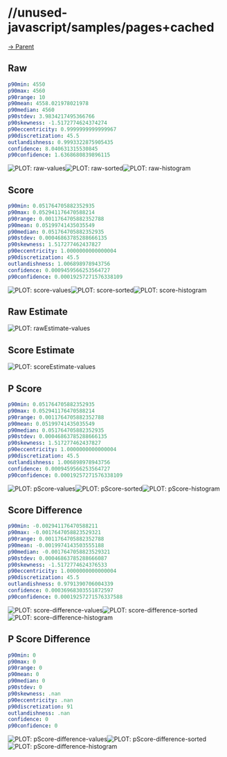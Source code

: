 
# //unused-javascript/samples/pages+cached

[→ Parent](../..)


## Raw


```yaml
p90min: 4550
p90max: 4560
p90range: 10
p90mean: 4558.021978021978
p90median: 4560
p90stdev: 3.9834217495366766
p90skewness: -1.5172774624374274
p90eccentricity: 0.9999999999999967
p90discretization: 45.5
outlandishness: 0.9993322875905435
confidence: 8.040631315530845
p90confidence: 1.6368680839896115

```

![PLOT: raw-values](./raw/values.svg)![PLOT: raw-sorted](./raw/sorted.svg)![PLOT: raw-histogram](./raw/histogram.svg)
## Score


```yaml
p90min: 0.051764705882352935
p90max: 0.052941176470588214
p90range: 0.0011764705882352788
p90mean: 0.05199741435035549
p90median: 0.051764705882352935
p90stdev: 0.00046863785288666135
p90skewness: 1.517277462437827
p90eccentricity: 1.0000000000000004
p90discretization: 45.5
outlandishness: 1.006898978943756
confidence: 0.0009459566253564727
p90confidence: 0.00019257271576338109

```

![PLOT: score-values](./score/values.svg)![PLOT: score-sorted](./score/sorted.svg)![PLOT: score-histogram](./score/histogram.svg)
## Raw Estimate

![PLOT: rawEstimate-values](./rawEstimate/values.svg)
## Score Estimate

![PLOT: scoreEstimate-values](./scoreEstimate/values.svg)
## P Score


```yaml
p90min: 0.051764705882352935
p90max: 0.052941176470588214
p90range: 0.0011764705882352788
p90mean: 0.05199741435035549
p90median: 0.051764705882352935
p90stdev: 0.00046863785288666135
p90skewness: 1.517277462437827
p90eccentricity: 1.0000000000000004
p90discretization: 45.5
outlandishness: 1.006898978943756
confidence: 0.0009459566253564727
p90confidence: 0.00019257271576338109

```

![PLOT: pScore-values](./pScore/values.svg)![PLOT: pScore-sorted](./pScore/sorted.svg)![PLOT: pScore-histogram](./pScore/histogram.svg)
## Score Difference


```yaml
p90min: -0.002941176470588211
p90max: -0.0017647058823529321
p90range: 0.0011764705882352788
p90mean: -0.0019974143503555188
p90median: -0.0017647058823529321
p90stdev: 0.00046863785288666087
p90skewness: -1.5172774624376533
p90eccentricity: 1.0000000000000004
p90discretization: 45.5
outlandishness: 0.9791390706004339
confidence: 0.00036968303551872597
p90confidence: 0.00019257271576337588

```

![PLOT: score-difference-values](./score-difference/values.svg)![PLOT: score-difference-sorted](./score-difference/sorted.svg)![PLOT: score-difference-histogram](./score-difference/histogram.svg)
## P Score Difference


```yaml
p90min: 0
p90max: 0
p90range: 0
p90mean: 0
p90median: 0
p90stdev: 0
p90skewness: .nan
p90eccentricity: .nan
p90discretization: 91
outlandishness: .nan
confidence: 0
p90confidence: 0

```

![PLOT: pScore-difference-values](./pScore-difference/values.svg)![PLOT: pScore-difference-sorted](./pScore-difference/sorted.svg)![PLOT: pScore-difference-histogram](./pScore-difference/histogram.svg)